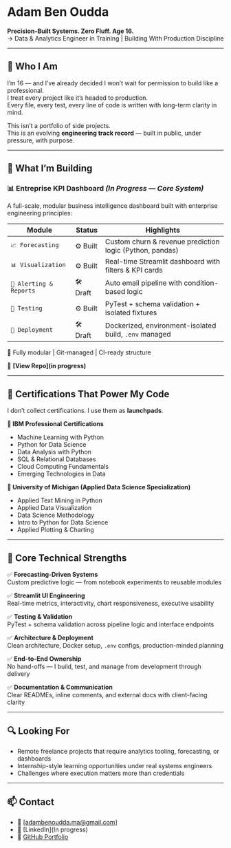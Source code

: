 # Adam Ben Oudda

**Precision-Built Systems. Zero Fluff. Age 16.**  
→ Data & Analytics Engineer in Training | Building With Production Discipline

---

## 🧠 Who I Am

I’m 16 — and I’ve already decided I won’t wait for permission to build like a professional.  
I treat every project like it’s headed to production.  
Every file, every test, every line of code is written with long-term clarity in mind.

This isn’t a portfolio of side projects.  
This is an evolving **engineering track record** — built in public, under pressure, with purpose.

---

## 🚀 What I’m Building

### 📊 Entreprise KPI Dashboard *(In Progress — Core System)*

A full-scale, modular business intelligence dashboard built with enterprise engineering principles:

| Module                  | Status   | Highlights                                                  |
|------------------------|----------|-------------------------------------------------------------|
| `📈 Forecasting`         | ⚙️ Built   | Custom churn & revenue prediction logic (Python, pandas)     |
| `📊 Visualization`       | ⚙️ Built   | Real-time Streamlit dashboard with filters & KPI cards       |
| `📧 Alerting & Reports`  | 🛠️ Draft  | Auto email pipeline with condition-based logic               |
| `🧪 Testing`             | ⚙️ Built   | PyTest + schema validation + isolated fixtures               |
| `🐳 Deployment`          | 🛠️ Draft  | Dockerized, environment-isolated build, `.env` managed       |

🧠 Fully modular | Git-managed | CI-ready structure

🔗 **[View Repo](in progress)**

---

## 📜 Certifications That Power My Code

I don’t collect certifications. I use them as **launchpads**.

**📘 IBM Professional Certifications**  
- Machine Learning with Python  
- Python for Data Science  
- Data Analysis with Python  
- SQL & Relational Databases  
- Cloud Computing Fundamentals  
- Emerging Technologies in Data

**📘 University of Michigan (Applied Data Science Specialization)**  
- Applied Text Mining in Python  
- Applied Data Visualization  
- Data Science Methodology  
- Intro to Python for Data Science  
- Applied Plotting & Charting

---

## 🔧 Core Technical Strengths

✅ **Forecasting-Driven Systems**  
Custom predictive logic — from notebook experiments to reusable modules  

✅ **Streamlit UI Engineering**  
Real-time metrics, interactivity, chart responsiveness, executive usability  

✅ **Testing & Validation**  
PyTest + schema validation across pipeline logic and interface endpoints  

✅ **Architecture & Deployment**  
Clean architecture, Docker setup, `.env` configs, production-minded planning  

✅ **End-to-End Ownership**  
No hand-offs — I build, test, and manage from development through delivery  

✅ **Documentation & Communication**  
Clear READMEs, inline comments, and external docs with client-facing clarity  

---

## 🔍 Looking For

- Remote freelance projects that require analytics tooling, forecasting, or dashboards  
- Internship-style learning opportunities under real systems engineers  
- Challenges where execution matters more than credentials

---

## 📫 Contact

- 📧 [adambenoudda.ma@gmail.com]  
- 🔗 [LinkedIn](In progress)  
- 💼 [GitHub Portfolio](https://github.com/Adam-Ben-oudda)
